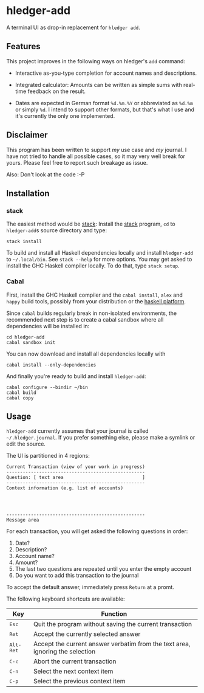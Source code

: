 # hledger-add

A terminal UI as drop-in replacement for `hledger add`.

## Features

This project improves in the following ways on hledger's `add` command:

 - Interactive as-you-type completion for account names and
   descriptions.

 - Integrated calculator: Amounts can be written as simple sums with
   real-time feedback on the result.

 - Dates are expected in German format `%d.%m.%Y` or abbreviated as
   `%d.%m` or simply `%d`. I intend to support other formats, but
   that's what I use and it's currently the only one implemented.

## Disclaimer

This program has been written to support *my* use case and *my*
journal. I have not tried to handle all possible cases, so it may very
well break for yours. Please feel free to report such breakage as issue.

Also: Don't look at the code :-P

## Installation
### stack

The easiest method would be [stack]: Install the [stack] program, `cd`
to `hledger-add`s source directory and type:

    stack install

To build and install all Haskell dependencies locally and install
`hledger-add` to `~/.local/bin`. See `stack --help` for more options.
You may get asked to install the GHC Haskell compiler locally. To do
that, type `stack setup`.

### Cabal

First, install the GHC Haskell compiler and the `cabal install`,
`alex` and `happy` build tools, possibly from your distribution or the
[haskell platform].

Since `cabal` builds regularly break in non-isolated environments, the
recommended next step is to create a cabal sandbox where all
dependencies will be installed in:

    cd hledger-add
	cabal sandbox init

You can now download and install all dependencies locally with

    cabal install --only-dependencies

And finally you're ready to build and install `hledger-add`:

    cabal configure --bindir ~/bin
	cabal build
	cabal copy

## Usage

`hledger-add` currently assumes that your journal is called
`~/.hledger.journal`. If you prefer something else, please make a
symlink or edit the source.

The UI is partitioned in 4 regions:

    Current Transaction (view of your work in progress)
	---------------------------------------------------
	Question: [ text area                             ]
	---------------------------------------------------
	Context information (e.g. list of accounts)
    
    
    
    
	---------------------------------------------------
	Message area

For each transaction, you will get asked the following questions in
order:

 1. Date?
 2. Description?
 3. Account name?
 4. Amount?
 5. The last two questions are repeated until you enter the empty account
 6. Do you want to add this transaction to the journal

To accept the default answer, immediately press `Return` at a promt.

The following keyboard shortcuts are available:

| Key                | Function                                                                      |
| ------------------ | ----------------------------------------------------------------------------- |
| <kbd>Esc</kbd>     | Quit the program without saving the current transaction                       |
| <kbd>Ret</kbd>     | Accept the currently selected answer                                          |
| <kbd>Alt-Ret</kbd> | Accept the current answer verbatim from the text area, ignoring the selection |
| <kbd>C-c</kbd>     | Abort the current transaction                                                 |
| <kbd>C-n</kbd>     | Select the next context item                                                  |
| <kbd>C-p</kbd>     | Select the previous context item                                              |




[stack]: https://github.com/commercialhaskell/stack
[haskell platform]: https://www.haskell.org/platform/
